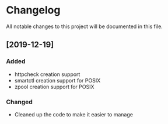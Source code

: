 # Changelog

All notable changes to this project will be documented in this file.

## [2019-12-19]

### Added
- httpcheck creation support
- smartctl creation support for POSIX
- zpool creation support for POSIX

### Changed
- Cleaned up the code to make it easier to manage
